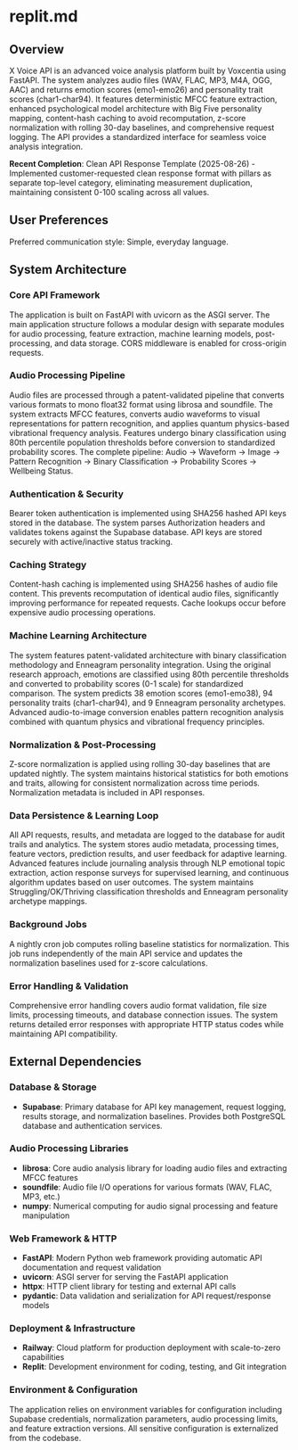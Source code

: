 # replit.md

## Overview

X Voice API is an advanced voice analysis platform built by Voxcentia using FastAPI. The system analyzes audio files (WAV, FLAC, MP3, M4A, OGG, AAC) and returns emotion scores (emo1-emo26) and personality trait scores (char1-char94). It features deterministic MFCC feature extraction, enhanced psychological model architecture with Big Five personality mapping, content-hash caching to avoid recomputation, z-score normalization with rolling 30-day baselines, and comprehensive request logging. The API provides a standardized interface for seamless voice analysis integration.

**Recent Completion**: Clean API Response Template (2025-08-26) - Implemented customer-requested clean response format with pillars as separate top-level category, eliminating measurement duplication, maintaining consistent 0-100 scaling across all values.

## User Preferences

Preferred communication style: Simple, everyday language.

## System Architecture

### Core API Framework
The application is built on FastAPI with uvicorn as the ASGI server. The main application structure follows a modular design with separate modules for audio processing, feature extraction, machine learning models, post-processing, and data storage. CORS middleware is enabled for cross-origin requests.

### Audio Processing Pipeline
Audio files are processed through a patent-validated pipeline that converts various formats to mono float32 format using librosa and soundfile. The system extracts MFCC features, converts audio waveforms to visual representations for pattern recognition, and applies quantum physics-based vibrational frequency analysis. Features undergo binary classification using 80th percentile population thresholds before conversion to standardized probability scores. The complete pipeline: Audio → Waveform → Image → Pattern Recognition → Binary Classification → Probability Scores → Wellbeing Status.

### Authentication & Security
Bearer token authentication is implemented using SHA256 hashed API keys stored in the database. The system parses Authorization headers and validates tokens against the Supabase database. API keys are stored securely with active/inactive status tracking.

### Caching Strategy
Content-hash caching is implemented using SHA256 hashes of audio file content. This prevents recomputation of identical audio files, significantly improving performance for repeated requests. Cache lookups occur before expensive audio processing operations.

### Machine Learning Architecture
The system features patent-validated architecture with binary classification methodology and Enneagram personality integration. Using the original research approach, emotions are classified using 80th percentile thresholds and converted to probability scores (0-1 scale) for standardized comparison. The system predicts 38 emotion scores (emo1-emo38), 94 personality traits (char1-char94), and 9 Enneagram personality archetypes. Advanced audio-to-image conversion enables pattern recognition analysis combined with quantum physics and vibrational frequency principles.

### Normalization & Post-Processing
Z-score normalization is applied using rolling 30-day baselines that are updated nightly. The system maintains historical statistics for both emotions and traits, allowing for consistent normalization across time periods. Normalization metadata is included in API responses.

### Data Persistence & Learning Loop
All API requests, results, and metadata are logged to the database for audit trails and analytics. The system stores audio metadata, processing times, feature vectors, prediction results, and user feedback for adaptive learning. Advanced features include journaling analysis through NLP emotional topic extraction, action response surveys for supervised learning, and continuous algorithm updates based on user outcomes. The system maintains Struggling/OK/Thriving classification thresholds and Enneagram personality archetype mappings.

### Background Jobs
A nightly cron job computes rolling baseline statistics for normalization. This job runs independently of the main API service and updates the normalization baselines used for z-score calculations.

### Error Handling & Validation
Comprehensive error handling covers audio format validation, file size limits, processing timeouts, and database connection issues. The system returns detailed error responses with appropriate HTTP status codes while maintaining API compatibility.

## External Dependencies

### Database & Storage
- **Supabase**: Primary database for API key management, request logging, results storage, and normalization baselines. Provides both PostgreSQL database and authentication services.

### Audio Processing Libraries
- **librosa**: Core audio analysis library for loading audio files and extracting MFCC features
- **soundfile**: Audio file I/O operations for various formats (WAV, FLAC, MP3, etc.)
- **numpy**: Numerical computing for audio signal processing and feature manipulation

### Web Framework & HTTP
- **FastAPI**: Modern Python web framework providing automatic API documentation and request validation
- **uvicorn**: ASGI server for serving the FastAPI application
- **httpx**: HTTP client library for testing and external API calls
- **pydantic**: Data validation and serialization for API request/response models

### Deployment & Infrastructure
- **Railway**: Cloud platform for production deployment with scale-to-zero capabilities
- **Replit**: Development environment for coding, testing, and Git integration

### Environment & Configuration
The application relies on environment variables for configuration including Supabase credentials, normalization parameters, audio processing limits, and feature extraction versions. All sensitive configuration is externalized from the codebase.